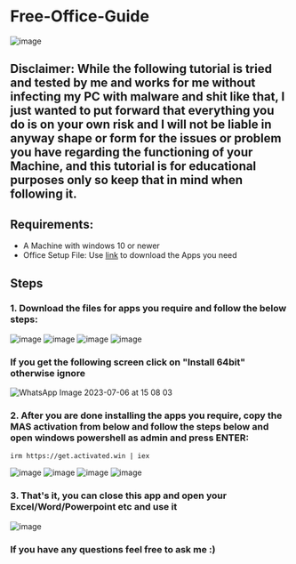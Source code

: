 # Free-Office-Guide

![image](https://github.com/Masteroduo/Free-Office-Guide/assets/79645349/178812db-1a9d-461a-8782-2d1cbf6f85a0)

## Disclaimer: While the following tutorial is tried and tested by me and works for me without infecting my PC with malware and shit like that, I just wanted to put forward that everything you do is on your own risk and I will not be liable in anyway shape or form for the issues or problem you have regarding the functioning of your Machine, and this tutorial is for educational purposes only so keep that in mind when following it.

## Requirements:
- A Machine with windows 10 or newer
- Office Setup File: Use [link](https://files.rg-adguard.net/files/b88a8fa3-20e8-f19b-f560-15bc17eb8429) to download the Apps you need

## Steps

### 1. Download the files for apps you require and follow the below steps:

![image](https://github.com/Masteroduo/Free-Office-Guide/assets/79645349/3f551c7b-c9d4-40f4-98e7-8f49d049d03c)
![image](https://github.com/Masteroduo/Free-Office-Guide/assets/79645349/5b7bdf07-51fa-4da1-98fd-8be19cd082e7)
![image](https://github.com/Masteroduo/Free-Office-Guide/assets/79645349/45da2230-9beb-4ca4-9368-0e3424262191)
![image](https://github.com/Masteroduo/Free-Office-Guide/assets/79645349/3c19cdaa-8811-4ec5-adee-60955f0191e2)

### If you get the following screen click on "Install 64bit" otherwise ignore
![WhatsApp Image 2023-07-06 at 15 08 03](https://github.com/Masteroduo/Free-Office-Guide/assets/79645349/0bfbb305-354e-423b-ac65-87c46e56d131)


### 2. After you are done installing the apps you require, copy the MAS activation from below and follow the steps below and open windows powershell as admin and press ENTER:

`irm https://get.activated.win | iex`

![image](https://github.com/Masteroduo/Free-Office-Guide/assets/79645349/0beb8c9c-0b2c-4a0b-ac0d-7a2fe8786835)
![image](https://github.com/Masteroduo/Free-Office-Guide/assets/79645349/2f48096d-e2fe-41c4-8aa1-4a0e44bcf597)
![image](https://github.com/Masteroduo/Free-Office-Guide/assets/79645349/f61118d6-2c8d-4839-a23c-406ba70ff8c4)
![image](https://github.com/Masteroduo/Free-Office-Guide/assets/79645349/f020e78f-973f-4066-8f64-c9f8240cfe19)




### 3. That's it, you can close this app and open your Excel/Word/Powerpoint etc and use it

![image](https://github.com/Masteroduo/Free-Office-Guide/assets/79645349/9b4ae0c6-b415-4d4c-900f-93a8386ac0a9)

### If you have any questions feel free to ask me :)


